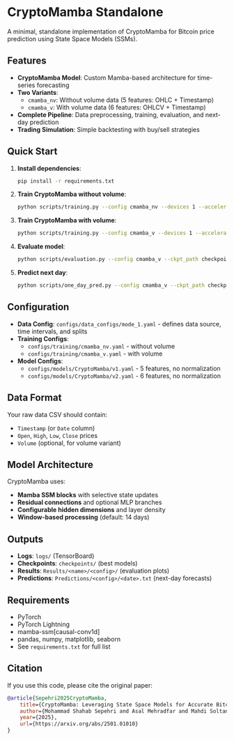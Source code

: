# CryptoMamba Standalone

A minimal, standalone implementation of CryptoMamba for Bitcoin price prediction using State Space Models (SSMs).

## Features

- **CryptoMamba Model**: Custom Mamba-based architecture for time-series forecasting
- **Two Variants**: 
  - `cmamba_nv`: Without volume data (5 features: OHLC + Timestamp)
  - `cmamba_v`: With volume data (6 features: OHLCV + Timestamp)
- **Complete Pipeline**: Data preprocessing, training, evaluation, and next-day prediction
- **Trading Simulation**: Simple backtesting with buy/sell strategies

## Quick Start

1. **Install dependencies**:
   ```bash
   pip install -r requirements.txt
   ```

2. **Train CryptoMamba without volume**:
   ```bash
   python scripts/training.py --config cmamba_nv --devices 1 --accelerator gpu --save_checkpoints
   ```

3. **Train CryptoMamba with volume**:
   ```bash
   python scripts/training.py --config cmamba_v --devices 1 --accelerator gpu --save_checkpoints
   ```

4. **Evaluate model**:
   ```bash
   python scripts/evaluation.py --config cmamba_v --ckpt_path checkpoints/cmamba_v.ckpt
   ```

5. **Predict next day**:
   ```bash
   python scripts/one_day_pred.py --config cmamba_v --ckpt_path checkpoints/cmamba_v.ckpt --data_path data/one_day_pred.csv
   ```

## Configuration

- **Data Config**: `configs/data_configs/mode_1.yaml` - defines data source, time intervals, and splits
- **Training Configs**: 
  - `configs/training/cmamba_nv.yaml` - without volume
  - `configs/training/cmamba_v.yaml` - with volume
- **Model Configs**: 
  - `configs/models/CryptoMamba/v1.yaml` - 5 features, no normalization
  - `configs/models/CryptoMamba/v2.yaml` - 6 features, no normalization

## Data Format

Your raw data CSV should contain:
- `Timestamp` (or `Date` column)
- `Open`, `High`, `Low`, `Close` prices
- `Volume` (optional, for volume variant)

## Model Architecture

CryptoMamba uses:
- **Mamba SSM blocks** with selective state updates
- **Residual connections** and optional MLP branches
- **Configurable hidden dimensions** and layer density
- **Window-based processing** (default: 14 days)

## Outputs

- **Logs**: `logs/` (TensorBoard)
- **Checkpoints**: `checkpoints/` (best models)
- **Results**: `Results/<name>/<config>/` (evaluation plots)
- **Predictions**: `Predictions/<config>/<date>.txt` (next-day forecasts)

## Requirements

- PyTorch
- PyTorch Lightning
- mamba-ssm[causal-conv1d]
- pandas, numpy, matplotlib, seaborn
- See `requirements.txt` for full list

## Citation

If you use this code, please cite the original paper:
```bibtex
@article{Sepehri2025CryptoMamba,
    title={CryptoMamba: Leveraging State Space Models for Accurate Bitcoin Price Prediction}, 
    author={Mohammad Shahab Sepehri and Asal Mehradfar and Mahdi Soltanolkotabi and Salman Avestimehr},
    year={2025},
    url={https://arxiv.org/abs/2501.01010}
}
```
